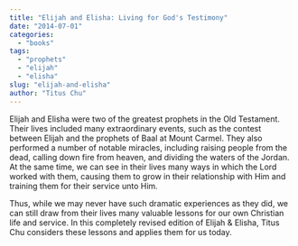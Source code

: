```yaml
---
title: "Elijah and Elisha: Living for God's Testimony"
date: "2014-07-01"
categories: 
  - "books"
tags: 
  - "prophets"
  - "elijah"
  - "elisha"
slug: "elijah-and-elisha"
author: "Titus Chu"
---
```


Elijah and Elisha were two of the greatest prophets in the Old Testament. Their lives included many extraordinary events, such as the contest between Elijah and the prophets of Baal at Mount Carmel. They also performed a number of notable miracles, including raising people from the dead, calling down fire from heaven, and dividing the waters of the Jordan. At the same time, we can see in their lives many ways in which the Lord worked with them, causing them to grow in their relationship with Him and training them for their service unto Him.

Thus, while we may never have such dramatic experiences as they did, we can still draw from their lives many valuable lessons for our own Christian life and service. In this completely revised edition of Elijah & Elisha, Titus Chu considers these lessons and applies them for us today.
